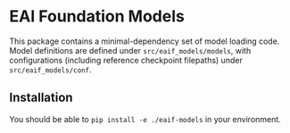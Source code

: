 # EAI Foundation Models

This package contains a minimal-dependency set of model loading code. Model definitions are defined under `src/eaif_models/models`, with configurations (including reference checkpoint filepaths) under `src/eaif_models/conf`.

## Installation

You should be able to `pip install -e ./eaif-models` in your environment.
